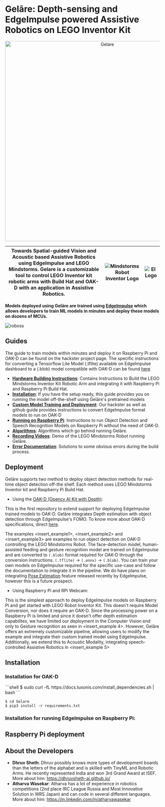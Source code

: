# Gelāre: Depth-sensing and EdgeImpulse powered Assistive Robotics on LEGO Inventor Kit
  
<p align="center">
    <img width="650" src="https://user-images.githubusercontent.com/67831664/213986629-835ee71b-f6b1-49f6-a993-d8fe26681e22.png" alt="Gelare">
</p>  
  
|Towards Spatial-guided Vision and Acoustic based Assistive Robotics using EdgeImpulse and LEGO Mindstorms. Gelare is a customizable tool to control LEGO Inventor kit robotic arms with Build Hat and OAK-D with an application in Assistive Robotics.|![Mindstorms Robot Inventor Logo](https://raw.githubusercontent.com/gpdaniels/spike-prime/master/simulator/images/icon-mindstorms.png)|![EI Logo](https://user-images.githubusercontent.com/67831664/214021405-40ce9f8a-e185-49e3-9605-864f46f0029c.png)|
|--|--|--|

**Models deployed using Gelāre are trained using [EdgeImpulse](https://edgeimpulse.com) which allows developers to train ML models in minutes and deploy these models on dozens of MCUs.**

![roboss](https://user-images.githubusercontent.com/67831664/214067911-7d130763-ddb9-40e6-91ac-c16eaa73013f.png)

<h2> Guides </h2>

The guide to train models within minutes and deploy it on Raspberry Pi and OAK-D can be found on the hackster project page. The specific instructions for converting a Tensorflow Lite Model (.tflite) available on EdgeImpulse dashboard to a (.blob) model compatible with OAK-D can be found [here](https://github.com/dhruvsheth-ai/Gelare/tree/main/models)

- **[Hardware Building Instructions](https://github.com/dhruvsheth-ai/Gelare/tree/main/building-instructions)**: Contains Instructions to Build the LEGO Mindstorms Inventor Kit Robotic Arm and integrating it with Raspberry Pi and Raspberry Pi Build Hat.
- **[Installation](https://github.com/dhruvsheth-ai/Gelare/blob/main/README.md#-installation-)**: If you have the setup ready, this guide provides you on running the model off-the-shelf using Gelāre's pretrained models
- **[Custom Model Training and Deployment](https://github.com/dhruvsheth-ai/Gelare/tree/main/models)**: Our hackster as well as github guide provides instructions to convert EdgeImpulse format models to run on OAK-D
- **[Running on Raspberry Pi](https://github.com/dhruvsheth-ai/Gelare/blob/main/README.md#-raspberry-pi-deployment-)**: Instructions to run Object Detection and Speech Recognition Models on Raspberry Pi without the need of OAK-D.
- **[Algorithms](https://github.com/dhruvsheth-ai/Gelare/tree/main/Algorithms)**: Algorithms which go behind running Gelāre.
- **[Recording Videos](https://github.com/dhruvsheth-ai/Gelare/tree/main/Demo%20Videos)**: Demo of the LEGO Mindstorms Robot running Gelāre.  
- **[Error Documentation](https://github.com/dhruvsheth-ai/Gelare/tree/main/error-docs)**: Solutions to some obvious errors during the build process.

<h2> Deployment </h2>

Gelāre supports two method to deploy object detection methods for real-time object detection off-the shelf. Each method uses LEGO Mindstorms Inventor kit and Raspberry Pi Build Hat.

- Using the [OAK-D (Opencv AI Kit with Depth)](https://store.opencv.ai/products/oak-d): 

This is the first repository to extend support for deploying EdgeImpulse trained models to OAK-D. Gelāre integrates Depth estimation with object detection through EdgeImpulse's FOMO. To know more about OAK-D specifications, direct [here](https://github.com/dhruvsheth-ai/Gelare/blob/main/building-instructions/README.md#-oak-d-deployment-). 

The examples <insert_example1>, <insert_example2> and <insert_example3> are examples to run object detection on OAK-D controlling the LEGO Mindstorms Robot. The face-detection model, human-assisted feeding and gesture recognition model are trained on EdgeImpulse and are converted to `(.blob)` format required for OAK-D through the conversion instructions. `(.tflite)` -> `(.onnx)` -> `(.blob)`. You can train your own models on EdgeImpulse required for the specific use-case and follow the documentation to integrate it in the pipeline. We do have plans on integrating [Pose Estimation](https://github.com/edgeimpulse/pose-estimation-processing-block) feature released recently by EdgeImpulse, however this is a future prospect.

- Using Raspberry Pi and RPi Webcam:

This is the simplest approach to deploy EdgeImpulse models on Raspberry Pi and get started with LEGO Robot Inventor Kit. This doesn't require Model Conversion, nor does it require an OAK-D. Since the processing power on a Raspberry Pi is limited and since it doesn't offer depth estimation capabilites, we have limited our deployment in the Computer Vision end only to Gesture recognition as seen in <insert_example 4>. However, Gelāre offers an extremely customizable pipeline, allowing users to modify the example and integrate their custom trained model using EdgeImpulse. Additionally, we extend this to Acoustic Modality, integrating speech-controlled Assistive Robotics in <insert_example 5>

<h2> Installation </h2>
<h3> Installation for OAK-D </h3>
```shell
$ sudo curl -fL https://docs.luxonis.com/install_dependencies.sh | bash
```

```shell
$ cd Gelare
$ pip3 install -r requirements.txt
```

<h3> Installation for running EdgeImpulse on Raspberry Pi:
  


<h2> Raspberry Pi deployment </h2>

<h2> About the Developers </h2>

- **Dhruv Sheth**: Dhruv possibly knows more types of development boards than the letters of the alphabet and is skilled with TinyML and Robotic Arms. He recently represented India and won 3rd Grand Award at ISEF. More about him: https://dhruvsheth-ai.github.io/
- **Atharva Wasekar**: Atharva has a lot of experience in robotics competitions (2nd place IRC League Russia and Most Innovative Solution in WRS Japan) and can code in several different languages. More about him: https://in.linkedin.com/in/atharvawasekar

